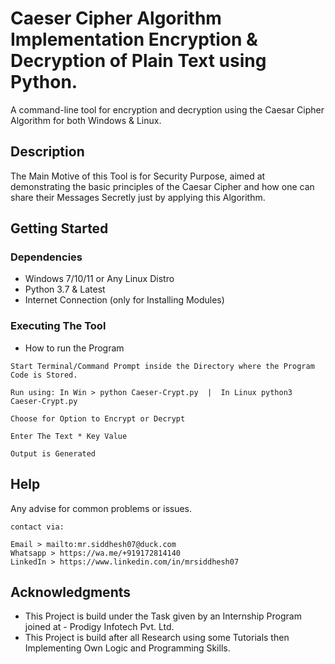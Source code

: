 # Caeser Cipher Algorithm Implementation Encryption & Decryption of Plain Text using Python.

A command-line tool for encryption and decryption using the Caesar Cipher Algorithm for both Windows & Linux. 

## Description

The Main Motive of this Tool is for Security Purpose, aimed at demonstrating the basic principles of the Caesar Cipher and how one can share their Messages Secretly just by applying this Algorithm.

## Getting Started

### Dependencies

* Windows 7/10/11 or Any Linux Distro
* Python 3.7 & Latest
* Internet Connection (only for Installing Modules)

### Executing The Tool

* How to run the Program

```
Start Terminal/Command Prompt inside the Directory where the Program Code is Stored.

Run using: In Win > python Caeser-Crypt.py  |  In Linux python3 Caeser-Crypt.py

Choose for Option to Encrypt or Decrypt

Enter The Text * Key Value

Output is Generated

```

## Help

Any advise for common problems or issues.
```
contact via:

Email > mailto:mr.siddhesh07@duck.com
Whatsapp > https://wa.me/+919172814140
LinkedIn > https://www.linkedin.com/in/mrsiddhesh07

```

## Acknowledgments

* This Project is build under the Task given by an Internship Program joined at - Prodigy Infotech Pvt. Ltd.
* This Project is build after all Research using some Tutorials then Implementing Own Logic and Programming Skills.
